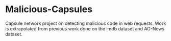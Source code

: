 # Malicious-Capsules 
Capsule network project on detecting malicious code in web requests.
Work is extrapolated from previous work done on the imdb dataset and AG-News dataset.
